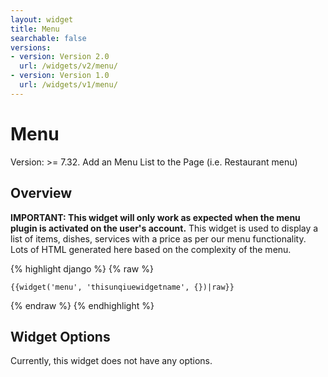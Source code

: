 ```yaml
---
layout: widget
title: Menu
searchable: false
versions:
- version: Version 2.0
  url: /widgets/v2/menu/
- version: Version 1.0
  url: /widgets/v1/menu/
---
```


# Menu

Version: >= 7.32. Add an Menu List to the Page (i.e. Restaurant menu)

## Overview

**IMPORTANT: This widget will only work as expected when the menu plugin is activated on the user's account.** This widget is used to display a list of items, dishes, services with a price as per our menu functionality. Lots of HTML generated here based on the complexity of the menu.

{% highlight django %}
{% raw %}

	{{widget('menu', 'thisunqiuewidgetname', {})|raw}}

{% endraw %}
{% endhighlight %}

## Widget Options

Currently, this widget does not have any options.
